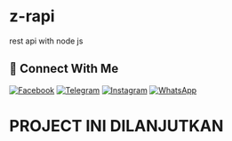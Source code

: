 
# z-rapi
rest api with node js



## &#x1F919; Connect With Me
[![Facebook](https://img.shields.io/badge/Facebook-%234267B2.svg?&style=for-the-badge&logo=facebook&logoColor=white)](https://facebook.com/zefian.zefian.98)
[![Telegram](https://img.shields.io/badge/Telegram-%230088cc.svg?&style=for-the-badge&logo=telegram&logoColor=white)](https://t.me/Zefiann)
[![Instagram](https://img.shields.io/badge/Instagram-E4405F?style=for-the-badge&logo=instagram&logoColor=white)](https://instagram.com/zefianalfian)
[![WhatsApp](https://img.shields.io/badge/WhatsApp-25D366?style=for-the-badge&logo=whatsapp&logoColor=white)](https://wa.me/6289630171792)

# PROJECT INI DILANJUTKAN
<!-- ## &#x1F919; Special Thanks To -->


<!-- * <a href="https://github.com/ricko-v"><img alt="GitHub" src="https://img.shields.io/badge/ricko v%20-%23121011.svg?&style=for-the-badge&logo=github&logoColor=white"></a>	
* <a href="https://github.com/ibnusyawall"><img alt="GitHub" src="https://img.shields.io/badge/ibnusyawall%20-%23121011.svg?&style=for-the-badge&logo=github&logoColor=white"></a>
* <a href="https://github.com/Allviyan"><img alt="GitHub" src="https://img.shields.io/badge/Allviyan%20-%23121011.svg?&style=for-the-badge&logo=github&logoColor=white"></a>	
* <a href="https://github.com/richoarbianto/"><img alt="GitHub" src="https://img.shields.io/badge/richoarbianto%20-%23121011.svg?&style=for-the-badge&logo=github&logoColor=white"></a>
* <a href="https://github.com/ibnusyawall/ostch"><img alt="GitHub" src="https://img.shields.io/badge/ibnusyawall/ostch%20-%23121011.svg?&style=for-the-badge&logo=github&logoColor=white"></a> -->